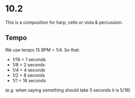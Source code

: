 # 10.2

This is a composition for harp, cello or viola & percussion.

## Tempo

We use tempo 15 BPM = 1/4.
So that:

- 1/16 = 1  seconds
- 1/8  = 2  seconds
- 1/4  = 4  seconds
- 1/2  = 8  seconds
- 1/1  = 16 seconds

(e.g. when saying something should take 5 seconds it is 5/16)

